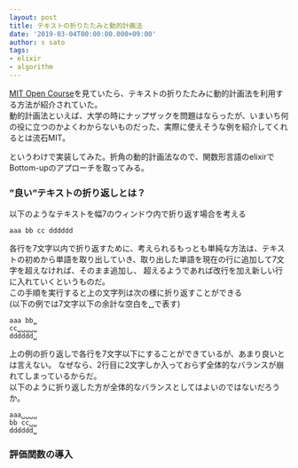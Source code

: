 ```yaml
---
layout: post
title: テキストの折りたたみと動的計画法
date: '2019-03-04T00:00:00.000+09:00'
author: s sato
tags:
- elixir
- algorithm
---
```


[MIT Open Course](https://www.youtube.com/watch?v=ENyox7kNKeY&list=WL&index=34&t=0s)を見ていたら、テキストの折りたたみに動的計画法を利用する方法が紹介されていた。  
動的計画法といえば、大学の時にナップザックを問題はならったが、いまいち何の役に立つのかよくわからないものだった、実際に使えそうな例を紹介してくれるとは流石MIT。  

というわけで実装してみた。折角の動的計画法なので、関数形言語のelixirでBottom-upのアプローチを取ってみる。  

### ”良い”テキストの折り返しとは？

以下のようなテキストを幅7のウィンドウ内で折り返す場合を考える  

```
aaa bb cc dddddd
```

各行を7文字以内で折り返すために、考えられるもっとも単純な方法は、テキストの初めから単語を取り出していき、取り出した単語を現在の行に追加して7文字を超えなければ、そのまま追加し、
超えるようであれば改行を加え新しい行に入れていくというものだ。  
この手順を実行すると上の文字列は次の様に折り返すことができる  
(以下の例では7文字以下の余計な空白を␣で表す)  

```
aaa bb␣
cc␣␣␣␣␣
dddddd␣
```

上の例の折り返しで各行を7文字以下にすることができているが、あまり良いとは言えない。
なぜなら、2行目に2文字しか入っておらず全体的なバランスが崩れてしまっているからだ。  
以下のように折り返した方が全体的なバランスとしてはよいのではないだろうか。  

```
aaa␣␣␣␣
bb cc␣␣
dddddd␣
```

### 評価関数の導入


